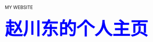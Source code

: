 <html>
    <head></head>
    <body>
        <p>MY  WEBSITE</p>
    <jiacu style="font-size: 4em;font-weight:bold;color:blue;text-align: center;">
        赵川东的个人主页</jiacu>
    </body>
</html>
